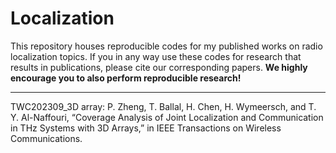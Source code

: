 # Localization

This repository houses reproducible codes for my published works on radio localization topics. If you in any way use these codes for research that results in publications, please cite our corresponding papers. **We highly encourage you to also perform reproducible research!**

---
TWC202309_3D array: P. Zheng, T. Ballal, H. Chen, H. Wymeersch, and T. Y. Al-Naffouri, “Coverage Analysis of Joint Localization and Communication in THz Systems with 3D Arrays,” in IEEE Transactions on Wireless Communications.


